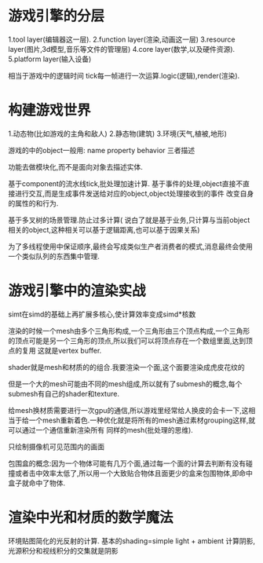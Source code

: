 # 游戏引擎的分层

1.tool layer(编辑器这一层).
2.function layer(渲染,动画这一层)
3.resource layer(图片,3d模型,音乐等文件的管理层)
4.core layer(数学,以及硬件资源).
5.platform layer(输入设备)

相当于游戏中的逻辑时间
tick每一帧进行一次运算.logic(逻辑),render(渲染).

# 构建游戏世界

1.动态物(比如游戏的主角和敌人)
2.静态物(建筑)
3.环境(天气,植被,地形)

游戏的中的object一般用:
name
property
behavior
三者描述

功能去做模块化,而不是面向对象去描述实体.

基于component的流水线tick,批处理加速计算.
基于事件的处理,object直接不直接进行交互,而是生成事件发送给对应的object,object处理接收到的事件
改变自身的属性的和行为.

基于多叉树的场景管理.防止过多计算(
说白了就是基于业务,只计算与当前object相关的object,这种相关可以基于逻辑距离,也可以基于因果关系)

为了多线程使用中保证顺序,最终会写成类似生产者消费者的模式,消息最终会使用一个类似队列的东西集中管理.

# 游戏引擎中的渲染实战

simt在simd的基础上再扩展多核心,使计算效率变成simd*核数

渲染的时候一个mesh由多个三角形构成,一个三角形由三个顶点构成,一个三角形的顶点可能是另一个三角形的顶点,所以我们可以将顶点存在一个数组里面,达到顶点的复用
这就是vertex buffer.

shader就是mesh和材质的的组合.我要渲染一个面,这个面要渲染成虎皮花纹的

但是一个大的mesh可能由不同的mesh组成,所以就有了submesh的概念,每个submesh有自己的shader和texture.

给mesh换材质需要进行一次gpu的通信,所以游戏里经常给人换皮的会卡一下,这相当于给一个mesh重新着色.一种优化就是将所有的mesh通过素材grouping这样,就可以通过一个通信重新渲染所有
同样的mesh(批处理的思维).

只绘制摄像机可见范围内的画面

包围盒的概念:因为一个物体可能有几万个面,通过每一个面的计算去判断有没有碰撞或者击中效率太低了,所以用一个大致贴合物体且面更少的盒来包围物体,即命中盒子就命中了物体.

# 渲染中光和材质的数学魔法

环境贴图简化的光反射的计算.
基本的shading=simple light + ambient
计算阴影,光源积分和视线积分的交集就是阴影